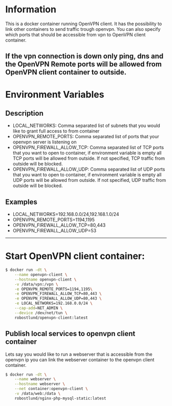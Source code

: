 
# Information
This is a docker container running OpenVPN client. It has the possibility to link other containers to send traffic trough openvpn.
You can also specify which ports that should be accessible from vpn to OpenVPN client container.

If the vpn connection is down only ping, dns and the OpenVPN Remote ports will be allowed from OpenVPN client container to outside.
----------
# Environment Variables
## Description
- LOCAL_NETWORKS: Comma separated list of subnets that you would like to grant full access to from container
- OPENVPN_REMOTE_PORTS: Comma separated list of ports that your openvpn server is listening on
- OPENVPN_FIREWALL_ALLOW_TCP: Comma separated list of TCP ports that you want to open to container, if environment variable is empty all TCP ports will be allowed from outside. If not specified, TCP traffic from outside will be blocked.
- OPENVPN_FIREWALL_ALLOW_UDP: Comma separated list of UDP ports that you want to open to container, if environment variable is empty all UDP ports will be allowed from outside. If not specified, UDP traffic from outside will be blocked.
## Examples
- LOCAL_NETWORKS=192.168.0.0/24,192.168.1.0/24
- OPENVPN_REMOTE_PORTS=1194,1195
- OPENVPN_FIREWALL_ALLOW_TCP=80,443
- OPENVPN_FIREWALL_ALLOW_UDP=53


----------
# Start OpenVPN client container:
```sh
$ docker run -dt \
    --name openvpn-client \
    --hostname openvpn-client \
    -v /data/vpn:/vpn \
    -e OPENVPN_REMOTE_PORTS=1194,1195\
    -e OPENVPN_FIREWALL_ALLOW_TCP=80,443 \
    -e OPENVPN_FIREWALL_ALLOW_UDP=80,443 \
    -e LOCAL_NETWORKS=192.168.0.0/24 \
    --cap-add=NET_ADMIN \
    --device /dev/net/tun \
    robostlund/openvpn-client:latest
```

## Publish local services to openvpn client container
Lets say you would like to run a webserver that is accessible from the openvpn ip you can link the webserver container to the openvpn client container.

```sh
$ docker run -dt \
    --name webserver \
    --hostname webserver \
    --net container:openvpn-client \
    -v /data/web:/data \
    robostlund/nginx-php-mysql-static:latest
```